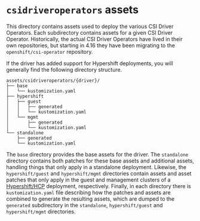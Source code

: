 # `csidriveroperators` assets

This directory contains assets used to deploy the various CSI Driver Operators.
Each subdirectory contains assets for a given CSI Driver Operator.
Historically, the actual CSI Driver Operators have lived in their own
repositories, but starting in 4.16 they have been migrating to the
`openshift/csi-operator` repository.

If the driver has added support for Hypershift deployments, you will generally
find the following directory structure.

```
assets/csidriveroperators/{driver}/
├── base
│   └── kustomization.yaml
├── hypershift
│   ├── guest
│   │   ├── generated
│   │   └── kustomization.yaml
│   └── mgmt
│       ├── generated
│       └── kustomization.yaml
└── standalone
    ├── generated
    └── kustomization.yaml
```

The `base` directory provides the base assets for the driver. The `standalone`
directory contains both patches for these base assets and additional assets,
handling things that only apply in a standalone deployment. Likewise, the
`hypershift/guest` and `hypershift/mgmt` directories contain assets and asset
patches that only apply in the guest and management clusters of a
[Hypershift/HCP][hcp] deployment, respectively. Finally, in each directory
there is `kustomization.yaml` file describing how the patches and assets are
combined to generate the resulting assets, which are dumped to the `generated`
subdirectory in the `standalone`, `hypershift/guest` and `hypershift/mgmt`
directories.

[hcp]: https://docs.redhat.com/en/documentation/openshift_container_platform/4.19/html-single/hosted_control_planes/index

